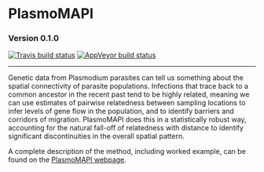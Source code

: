 # PlasmoMAPI
### Version 0.1.0
[![Travis build status](https://travis-ci.org/mrc-ide/PlasmoMAPI.svg?branch=master)](https://travis-ci.org/mrc-ide/PlasmoMAPI)
[![AppVeyor build status](https://ci.appveyor.com/api/projects/status/github/mrc-ide/PlasmoMAPI?branch=master&svg=true)](https://ci.appveyor.com/project/mrc-ide/PlasmoMAPI)

--------------------------------------------------------------------------------------------------------------------------------

Genetic data from Plasmodium parasites can tell us something about the spatial connectivity of parasite populations. Infections that trace back to a common ancestor in the recent past tend to be highly related, meaning we can use estimates of pairwise relatedness between sampling locations to infer levels of gene flow in the population, and to identify barriers and corridors of migration. PlasmoMAPI does this in a statistically robust way, accounting for the natural fall-off of relatedness with distance to identify significant discontinuities in the overall spatial pattern.

A complete description of the method, including worked example, can be found on the [PlasmoMAPI webpage](https://mrc-ide.github.io/PlasmoMAPI/).

